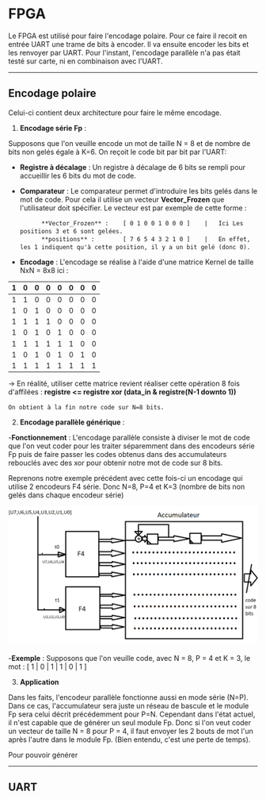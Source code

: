 # FPGA
Le FPGA est utilisé pour faire l'encodage polaire. Pour ce faire il recoit en entrée UART une trame de bits à encoder. Il va ensuite encoder les bits et les renvoyer par UART. Pour l'instant, l'encodage parallèle n'a pas était testé sur carte, ni en combinaison avec l'UART.

---

## Encodage polaire
Celui-ci contient deux architecture pour faire le même encodage.

1. **Encodage série Fp** : 

Supposons que l'on veuille encode un mot de taille N = 8 et de nombre de bits non gelés égale à K=6. On reçoit le code bit par bit par l'UART:
  - **Registre à décalage** : Un registre à décalage de 6 bits se rempli pour accueillir les 6 bits du mot de code.
  - **Comparateur** : Le comparateur permet d'introduire les bits gelés dans le mot de code. Pour cela il utilise un vecteur **Vector_Frozen** que l'utilisateur doit spécifier. Le vecteur est par exemple de cette forme : 
                                                                         
              **Vector_Frozen** :    [ 0 1 0 0 1 0 0 0 ]    |   Ici Les positions 3 et 6 sont gelées.
              **positions** :        [ 7 6 5 4 3 2 1 0 ]    |   En effet, les 1 indiquent qu'à cette position, il y a un bit gelé (donc 0).      
                                                                         
  - **Encodage** : L'encodage se réalise à l'aide d'une matrice Kernel de taille NxN = 8x8 ici : 

| 1 | 0 | 0 | 0 | 0 | 0 | 0 | 0 |  
|---|---|---|---|---|---|---|---|                                                        
| 1 | 1 | 0 | 0 | 0 | 0 | 0 | 0 |                                                        
| 1 | 0 | 1 | 0 | 0 | 0 | 0 | 0 |                                                        
| 1 | 1 | 1 | 1 | 0 | 0 | 0 | 0 |     = F8                                                  
| 1 | 0 | 1 | 0 | 1 | 0 | 0 | 0 |                                                       
| 1 | 1 | 1 | 1 | 1 | 1 | 0 | 0 |                                                       
| 1 | 0 | 1 | 0 | 1 | 0 | 1 | 0 |                                                       
| 1 | 1 | 1 | 1 | 1 | 1 | 1 | 1 |                                                       
                                                       
                                                       
   -> En réalité, utiliser cette matrice revient réaliser cette opération 8 fois d'affilées :
                                  **registre <= registre xor (data_in & registre(N-1 downto 1))**
                                  
    On obtient à la fin notre code sur N=8 bits. 
    
2. **Encodage parallèle générique** :

-**Fonctionnement** : 
L'encodage parallèle consiste à diviser le mot de code que l'on veut coder pour les traiter séparemment dans des encodeurs série Fp puis
de faire passer les codes obtenus dans des accumulateurs rebouclés avec des xor pour obtenir notre mot de code sur 8 bits.

Reprenons notre exemple précédent avec cette fois-ci un encodage qui utilise 2 encodeurs F4 série. 
Donc N=8, P=4 et K=3 (nombre de bits non gelés dans chaque encodeur série)

![Encodage parallèle](/images/encodeur_para.PNG)

-**Exemple** :
Supposons que l'on veuille code, avec N = 8, P = 4 et K = 3, le mot :
[ 1 | 0 | 1 | 1 | 0 | 1 ] 



3. **Application**

Dans les faits, l'encodeur parallèle fonctionne aussi en mode série (N=P). Dans ce cas, l'accumulateur sera juste un réseau de bascule et le module
Fp sera celui décrit précédemment pour P=N. 
Cependant dans l'état actuel, il n'est capable que de générer un seul module Fp. Donc si l'on veut coder un vecteur de taille N = 8 pour P = 4,
il faut envoyer les 2 bouts de mot l'un après l'autre dans le module Fp. (Bien entendu, c'est une perte de temps).

Pour pouvoir générer 


---

## UART

